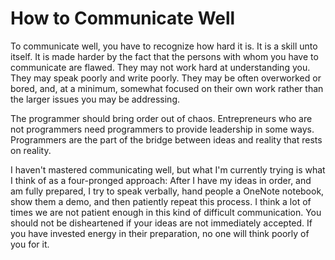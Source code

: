 # How to Communicate Well

To communicate well, you have to recognize how hard it is. It is a skill unto itself. It is made harder by the fact that the persons with whom you have to communicate are flawed. They may not work hard at understanding you. They may speak poorly and write poorly. They may be often overworked or bored, and, at a minimum, somewhat focused on their own work rather than the larger issues you may be addressing.

The programmer should bring order out of chaos. Entrepreneurs who are not programmers need programmers to provide leadership in some ways. Programmers are the part of the bridge between ideas and reality that rests on reality.

I haven't mastered communicating well, but what I'm currently trying is what I think of as a four-pronged approach: After I have my ideas in order, and am fully prepared, I try to speak verbally, hand people a OneNote notebook, show them a demo, and then patiently repeat this process. I think a lot of times we are not patient enough in this kind of difficult communication. You should not be disheartened if your ideas are not immediately accepted. If you have invested energy in their preparation, no one will think poorly of you for it.
